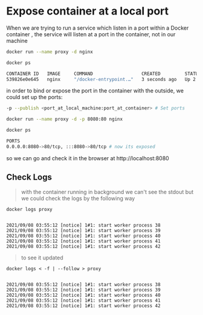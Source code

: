 # Expose container at a local port

When we are trying to run a service which listen in a port within a Docker container , the service will listen at a port in the container, not in our machine

```sh
docker run --name proxy -d nginx
```

```sh
docker ps

CONTAINER ID   IMAGE     COMMAND                  CREATED         STATUS         PORTS     NAMES
539826e0e645   nginx     "/docker-entrypoint.…"   3 seconds ago   Up 2 seconds   80/tcp    proxy
```

in order to bind or expose the port in the container with the outside, we could set up the ports:

```sh
-p --publish <port_at_local_machine:port_at_container> # Set ports
```

```sh
docker run --name proxy -d -p 8080:80 nginx

docker ps

PORTS
0.0.0.0:8080->80/tcp, :::8080->80/tcp # now its exposed
```

so we can go and check it in the browser at http://localhost:8080

## Check Logs

> with the container running in background we can't see the stdout but we could check the logs by the following way

```
docker logs proxy


2021/09/08 03:55:12 [notice] 1#1: start worker process 38
2021/09/08 03:55:12 [notice] 1#1: start worker process 39
2021/09/08 03:55:12 [notice] 1#1: start worker process 40
2021/09/08 03:55:12 [notice] 1#1: start worker process 41
2021/09/08 03:55:12 [notice] 1#1: start worker process 42
```

> to see it updated

```
docker logs < -f | --follow > proxy


2021/09/08 03:55:12 [notice] 1#1: start worker process 38
2021/09/08 03:55:12 [notice] 1#1: start worker process 39
2021/09/08 03:55:12 [notice] 1#1: start worker process 40
2021/09/08 03:55:12 [notice] 1#1: start worker process 41
2021/09/08 03:55:12 [notice] 1#1: start worker process 42
```
